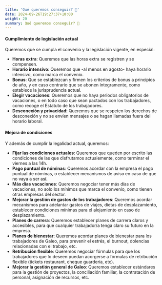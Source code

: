 ```yaml
---
title: 'Qué queremos conseguir? 💪'
date: 2024-09-26T19:27:37+10:00
weight: 20
summary: Qué queremos conseguir? 💪
---
```


#### Cumplimiento de legislación actual

Queremos que se cumpla el convenio y la legislación vigente, en especial:

- **Horas extra**: Queremos que las horas extra se registren y se compensen.
- **Horario intensivo**: Queremos que -al menos en agosto- haya horario intensivo, como marca el convenio.
- **Bonus**: Que se establezcan y firmen los criterios de bonus a principios de año, y en caso contrario que se abonen íntegramente, como establece la jurisprudencia actual.
- **Elegir vacaciones**: Queremos que no haya periodos obligatorios de vacaciones, o en todo caso que sean pactados con los trabajadores, como recoge el Estatuto de los trabajadores.
- **Desconexión y privacidad**: Queremos que se respeten los derechos de desconexión y no se envíen mensajes o se hagan llamadas fuera del horario laboral.

#### Mejora de condiciones

Y además de cumplir la legalidad actual, queremos:

- **Fijar las condiciones actuales**: Queremos que queden por escrito las condiciones de las que disfrutamos actualemente, como terminar el viernes a las 14h.
- **Pago puntual de nóminas**: Queremos acordar con la empresa el pago puntual de nóminas, o establecer mecanismos de aviso en caso de que no vaya a ser así.
- **Más días vacaciones**: Queremos negociar tener más días de vacaciones, no solo los mínimos que marca el convenio, como tienen otras empresas del sector.
- **Mejorar la gestión de gastos de los trabajadores**: Queremos acordar mecanismos para adelantar gastos de viajes, dietas de desplazamiento, establecer condiciones mínimas para el alojamiento en caso de desplazamiento.
- **Planes de carrera**: Queremos establecer planes de carrera claros y accesibles, para que cualquier trabajador/a tenga claro su futuro en la empresa.
- **Planes de bienestar**: Queremos acordar planes de bienestar para los trabajadores de Galeo, para prevenir el estrés, el burnout, dolencias relacionadas con el trabajo, etc.
- **Retribución flexible**: Queremos negociar fórmulas para que los trabajadores que lo deseen puedan acorgerse a fórmulas de retribución flexible (tickets restaurant, cheque guardería, etc).
- **Mejorar la gestión general de Galeo**: Queremos establecer estándares para la gestión de proyectos, la conciliación familiar, la contratación de personal, asignación de recursos, etc.

<!--more-->